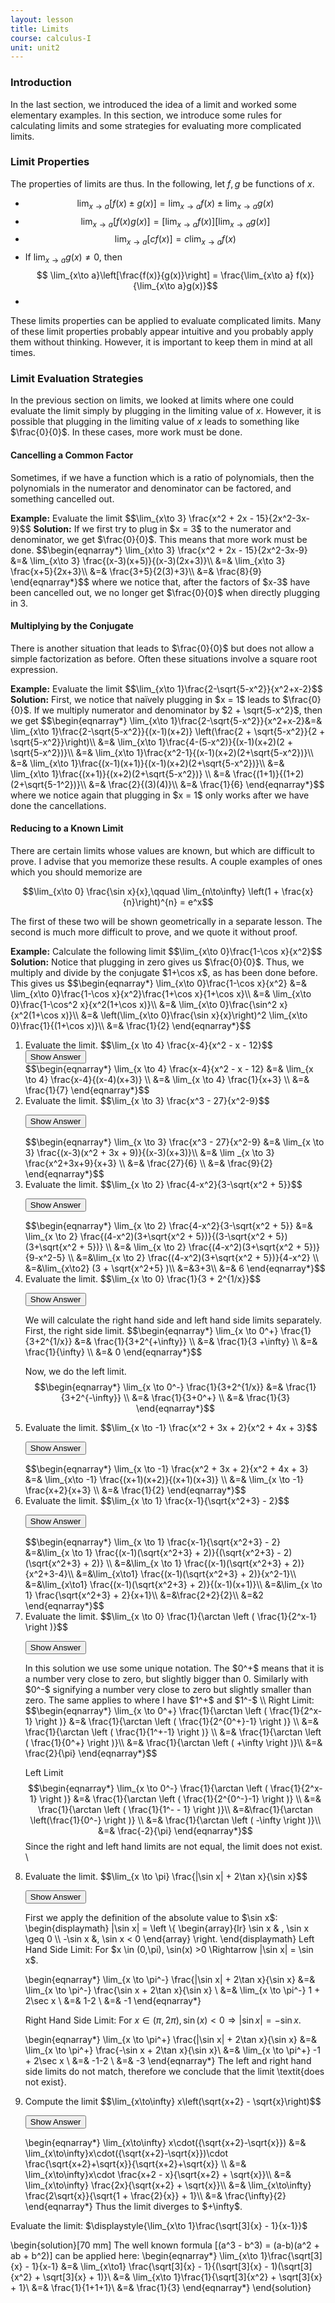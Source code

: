 ```yaml
---
layout: lesson
title: Limits
course: calculus-I
unit: unit2
---
```


### Introduction

In the last section, we introduced the idea of a limit and worked some elementary examples. In this section, we introduce some rules for calculating limits and some strategies for evaluating more complicated limits. 

### Limit Properties

The properties of limits are thus. In the following, let $f,g$ be functions of $x$.

* $$\lim_{x\to a} \left[ f(x) \pm g(x)\right] = \lim_{x\to a} f(x) \pm \lim_{x\to a} g(x)$$
* $$\lim_{x\to a} \left[ f(x)g(x)\right] = \left[\lim_{x\to a} f(x)\right]\left[ \lim_{x\to a} g(x)\right]$$
* $$\lim_{x\to a} \left[ cf(x)\right] = c\lim_{x\to a} f(x)$$
* If $\lim_{x\to a} g(x) \not= 0$, then $$ \lim_{x\to a}\left[\frac{f(x)}{g(x)}\right] = \frac{\lim_{x\to a} f(x)}{\lim_{x\to a}g(x)}$$
* 

These limits properties can be applied to evaluate complicated limits. Many of these limit properties probably appear intuitive and you probably apply them without thinking. However, it is important to keep them in mind at all times. 

### Limit Evaluation Strategies

In the previous section on limits, we looked at limits where one could evaluate the limit simply by plugging in the limiting value of $x$. However, it is possible that plugging in the limiting value of $x$ leads to something like $\frac{0}{0}$. In these cases, more work must be done. 

#### Cancelling a Common Factor

Sometimes, if we have a function which is a ratio of polynomials, then the polynomials in the numerator and denominator can be factored, and something cancelled out. 

<div class="example">
<b>Example:</b> Evaluate the limit
  $$\lim_{x\to 3} \frac{x^2 + 2x - 15}{2x^2-3x-9}$$
<b>Solution:</b> If we first try to plug in $x = 3$ to the numerator and denominator, we get $\frac{0}{0}$. This means that more work must be done. 
$$\begin{eqnarray*}
\lim_{x\to 3} \frac{x^2 + 2x - 15}{2x^2-3x-9} &=& \lim_{x\to 3} \frac{(x-3)(x+5)}{(x-3)(2x+3)}\\
  &=& \lim_{x\to 3} \frac{x+5}{2x+3}\\
  &=& \frac{3+5}{2(3)+3}\\
  &=& \frac{8}{9}
  \end{eqnarray*}$$
  where we notice that, after the factors of $x-3$ have been cancelled out, we no longer get $\frac{0}{0}$ when directly plugging in 3. 
</div>

#### Multiplying by the Conjugate

There is another situation that leads to $\frac{0}{0}$ but does not allow a simple factorization as before. Often these situations involve a square root expression.

<div class="example">
<b>Example:</b> Evaluate the limit
  $$\lim_{x\to 1}\frac{2-\sqrt{5-x^2}}{x^2+x-2}$$
<b>Solution:</b>
  First, we notice that naïvely plugging in $x = 1$ leads to $\frac{0}{0}$. If we multiply numerator and denominator by $2 + \sqrt{5-x^2}$, then we get
$$\begin{eqnarray*}
\lim_{x\to 1}\frac{2-\sqrt{5-x^2}}{x^2+x-2}&=& \lim_{x\to 1}\frac{2-\sqrt{5-x^2}}{(x-1)(x+2)} \left(\frac{2 + \sqrt{5-x^2}}{2 + \sqrt{5-x^2}}\right)\\
&=& \lim_{x\to 1}\frac{4-(5-x^2)}{(x-1)(x+2)(2 + \sqrt{5-x^2})}\\
&=& \lim_{x\to 1}\frac{x^2-1}{(x-1)(x+2)(2+\sqrt{5-x^2})}\\
&=& \lim_{x\to 1}\frac{(x-1)(x+1)}{(x-1)(x+2)(2+\sqrt{5-x^2})}\\
&=& \lim_{x\to 1}\frac{(x+1)}{(x+2)(2+\sqrt{5-x^2})} \\
&=& \frac{(1+1)}{(1+2)(2+\sqrt{5-1^2})}\\
&=& \frac{2}{(3)(4)}\\
&=& \frac{1}{6}
\end{eqnarray*}$$
where we notice again that plugging in $x = 1$ only works after we have done the cancellations. 
</div>

#### Reducing to a Known Limit

There are certain limits whose values are known, but which are difficult to prove. I advise that you memorize these results. A couple examples of ones which you should memorize are 

$$\lim_{x\to 0} \frac{\sin x}{x},\qquad \lim_{n\to\infty} \left(1 + \frac{x}{n}\right)^{n} = e^x$$

The first of these two will be shown geometrically in a separate lesson. The second is much more difficult to prove, and we quote it without proof.

<div class="example">
<b>Example:</b> Calculate the following limit
  $$\lim_{x\to 0}\frac{1-\cos x}{x^2}$$
<b>Solution:</b> Notice that plugging in zero gives us $\frac{0}{0}$. Thus, we multiply and divide by the conjugate $1+\cos x$, as has been done before. This gives us
$$\begin{eqnarray*}
\lim_{x\to 0}\frac{1-\cos x}{x^2} &=& \lim_{x\to 0}\frac{1-\cos x}{x^2}\frac{1+\cos x}{1+\cos x}\\
&=& \lim_{x\to 0}\frac{1-\cos^2 x}{x^2(1+\cos x)}\\
&=& \lim_{x\to 0}\frac{\sin^2 x}{x^2(1+\cos x)}\\
&=& \left(\lim_{x\to 0}\frac{\sin x}{x}\right)^2 \lim_{x\to 0}\frac{1}{(1+\cos x)}\\
&=& \frac{1}{2}
\end{eqnarray*}$$
</div>















<ol>
<!--- Exercise 1 --->
<li> <div> Evaluate the limit.   $$\lim_{x \to 4} \frac{x-4}{x^2 - x - 12}$$ </div>
<button onclick="myFunction('answer1')" class="answerButton">Show Answer</button>

<div  id="answer1" class="answer">
$$\begin{eqnarray*}
\lim_{x \to 4} \frac{x-4}{x^2 - x - 12} &=& \lim_{x \to 4} \frac{x-4}{(x-4)(x+3)} \\
&=& \lim_{x \to 4} \frac{1}{x+3} \\
&=& \frac{1}{7}
\end{eqnarray*}$$
</div> </li>


<!--- Exercise 2 --->
<li> <div> Evaluate the limit.  $$\lim_{x \to 3} \frac{x^3 - 27}{x^2-9}$$ </div>

<button onclick="myFunction('answer2')" class="answerButton">Show Answer</button>
<div  id="answer2" class="answer">
$$\begin{eqnarray*}
\lim_{x \to 3} \frac{x^3 - 27}{x^2-9} &=& \lim_{x \to 3} \frac{(x-3)(x^2 + 3x + 9)}{(x-3)(x+3)}\\
&=& \lim _{x \to 3} \frac{x^2+3x+9}{x+3} \\
&=& \frac{27}{6} \\
&=& \frac{9}{2}
\end{eqnarray*}$$
</div> </li>

<!--- Exercise 3 --->
<li> <div> Evaluate the limit.   $$\lim_{x \to 2} \frac{4-x^2}{3-\sqrt{x^2 + 5}}$$ </div>

<button onclick="myFunction('answer3')" class="answerButton">Show Answer</button>
<div  id="answer3" class="answer">
$$\begin{eqnarray*}
\lim_{x \to 2} \frac{4-x^2}{3-\sqrt{x^2 + 5}} &=& \lim_{x \to 2} \frac{(4-x^2)(3+\sqrt{x^2 + 5})}{(3-\sqrt{x^2 + 5})(3+\sqrt{x^2 + 5})} \\
&=& \lim_{x \to 2} \frac{(4-x^2)(3+\sqrt{x^2 + 5})}{9-x^2-5} \\
&=&\lim_{x \to 2} \frac{(4-x^2)(3+\sqrt{x^2 + 5})}{4-x^2}  \\
&=&\lim_{x\to2} (3 + \sqrt{x^2+5} )\\
&=&3+3\\
&=& 6
\end{eqnarray*}$$
</div> </li>


<!--- Exercise 4 --->
<li> <div> Evaluate the limit. $$\lim_{x \to 0} \frac{1}{3 + 2^{1/x}}$$ </div>

<button onclick="myFunction('answer4')" class="answerButton">Show Answer</button>
<div  id="answer4" class="answer">
We will calculate the right hand side and left hand side limits separately. First, the right side limit.
$$\begin{eqnarray*}
\lim_{x \to 0^+} \frac{1}{3+2^{1/x}} &=& \frac{1}{3+2^{+\infty}} \\
&=& \frac{1}{3 +\infty} \\
&=& \frac{1}{\infty} \\
&=& 0
\end{eqnarray*}$$

Now, we do the left limit.
$$\begin{eqnarray*}
\lim_{x \to 0^-} \frac{1}{3+2^{1/x}} &=& \frac{1}{3+2^{-\infty}} \\
&=& \frac{1}{3+0^+} \\
&=& \frac{1}{3}
\end{eqnarray*}$$
</div> </li>

<!--- Exercise 5 --->
<li> <div> Evaluate the limit.  $$\lim_{x \to -1} \frac{x^2 + 3x + 2}{x^2 + 4x + 3}$$ </div>

<button onclick="myFunction('answer5')" class="answerButton">Show Answer</button>
<div  id="answer5" class="answer">
$$\begin{eqnarray*}
\lim_{x \to -1} \frac{x^2 + 3x + 2}{x^2 + 4x + 3} &=& \lim_{x\to -1} \frac{(x+1)(x+2)}{(x+1)(x+3)} \\
&=& \lim_{x \to -1} \frac{x+2}{x+3} \\
&=& \frac{1}{2}
\end{eqnarray*}$$
</div> </li>


<!--- Exercise 6 --->
<li> <div> Evaluate the limit.  $$\lim_{x \to 1} \frac{x-1}{\sqrt{x^2+3} - 2}$$ </div>

<button onclick="myFunction('answer6')" class="answerButton">Show Answer</button>

<div  id="answer6" class="answer">
$$\begin{eqnarray*}
\lim_{x \to 1} \frac{x-1}{\sqrt{x^2+3} - 2} &=&\lim_{x \to 1} \frac{(x-1)(\sqrt{x^2+3} + 2)}{(\sqrt{x^2+3} - 2)(\sqrt{x^2+3} + 2)} \\
&=&\lim_{x \to 1} \frac{(x-1)(\sqrt{x^2+3} + 2)}{x^2+3-4}\\
&=&\lim_{x\to1} \frac{(x-1)(\sqrt{x^2+3} + 2)}{x^2-1}\\
&=&\lim_{x\to1} \frac{(x-1)(\sqrt{x^2+3} + 2)}{(x-1)(x+1)}\\
&=&\lim_{x \to 1} \frac{\sqrt{x^2+3} + 2}{x+1}\\
&=&\frac{2+2}{2}\\
&=&2
\end{eqnarray*}$$
</div> </li>



<!--- Exercise 7 --->
<li> <div> Evaluate the limit.    $$\lim_{x \to 0} \frac{1}{\arctan \left ( \frac{1}{2^x-1} \right )}$$ </div>

<button onclick="myFunction('answer7')" class="answerButton">Show Answer</button>

<div  id="answer7" class="answer">
In this solution we use some unique notation. The $0^+$ means that it is a number very close to zero, but slightly bigger than 0. Similarly with $0^-$ signifying a number very close to zero but slightly smaller than zero. The same applies to where I have $1^+$ and $1^-$ \\
Right Limit:
$$\begin{eqnarray*}
\lim_{x \to 0^+} \frac{1}{\arctan \left ( \frac{1}{2^x-1} \right )} &=& \frac{1}{\arctan \left ( \frac{1}{2^{0^+}-1} \right )} \\
&=&  \frac{1}{\arctan \left ( \frac{1}{1^+-1} \right )} \\
&=&  \frac{1}{\arctan \left ( \frac{1}{0^+} \right )}\\
&=& \frac{1}{\arctan \left ( +\infty \right )}\\
&=& \frac{2}{\pi}
\end{eqnarray*}$$


Left Limit
$$\begin{eqnarray*}
\lim_{x \to 0^-} \frac{1}{\arctan \left ( \frac{1}{2^x-1} \right )} &=& \frac{1}{\arctan \left ( \frac{1}{2^{0^-}-1} \right )} \\
&=& \frac{1}{\arctan \left ( \frac{1}{1^- - 1} \right )}\\
&=&\frac{1}{\arctan \left(\frac{1}{0^-} \right )} \\
&=& \frac{1}{\arctan \left ( -\infty \right )}\\
&=& \frac{-2}{\pi}
\end{eqnarray*}$$
 Since the right and left hand limits are not equal, the limit does not exist. \\

</div> </li>



<!--- Exercise 8 --->
<li> <div> Evaluate the limit. $$\lim_{x \to \pi} \frac{|\sin x| + 2\tan x}{\sin x}$$ </div>

<button onclick="myFunction('answer8')" class="answerButton">Show Answer</button>

<div  id="answer8" class="answer">
First we apply the definition of the absolute value to $\sin x$:
\begin{displaymath}
|\sin x| = \left \{
\begin{array}{lr}
 \sin x & , \sin x \geq 0 \\
 -\sin x &, \sin x < 0
 \end{array}
 \right.
 \end{displaymath}
 Left Hand Side Limit: For $x \in (0,\pi), \sin(x) >0 \Rightarrow |\sin x| = \sin x$.


\begin{eqnarray*}
\lim_{x \to \pi^-} \frac{|\sin x| + 2\tan x}{\sin x} &=& \lim_{x \to \pi^-} \frac{\sin x + 2\tan x}{\sin x} \\
&=& \lim_{x \to \pi^-} 1 + 2\sec x \\
&=& 1-2 \\
&=& -1
\end{eqnarray*}

Right Hand Side Limit: For $x \in (\pi, 2\pi), \sin(x) < 0 \Rightarrow |\sin x| = -\sin x$.

\begin{eqnarray*}
\lim_{x \to \pi^+} \frac{|\sin x| + 2\tan x}{\sin x} &=& \lim_{x \to \pi^+} \frac{-\sin x + 2\tan x}{\sin x}\\
 &=& \lim_{x \to \pi^+} -1 + 2\sec x \\
 &=& -1-2 \\
 &=& -3
\end{eqnarray*}
The left and right hand side limits do not match, therefore we conclude that the limit \textit{does not exist}.

</div> </li>



<!--- Exercise 9 --->
<li> <div> Compute the limit $$\lim_{x\to\infty} x\left(\sqrt{x+2} - \sqrt{x}\right)$$ </div>

<button onclick="myFunction('answer9')" class="answerButton">Show Answer</button>

<div  id="answer9" class="answer">
\begin{eqnarray*}
\lim_{x\to\infty} x\cdot({\sqrt{x+2}-\sqrt{x}}) &=& \lim_{x\to\infty}x\cdot({\sqrt{x+2}-\sqrt{x}})\cdot \frac{\sqrt{x+2}+\sqrt{x}}{\sqrt{x+2}+\sqrt{x}} \\
&=& \lim_{x\to\infty}x\cdot \frac{x+2 - x}{\sqrt{x+2} + \sqrt{x}}\\
&=& \lim_{x\to\infty} \frac{2x}{\sqrt{x+2} + \sqrt{x}}\\
&=& \lim_{x\to\infty} \frac{2\sqrt{x}}{\sqrt{1 + \frac{2}{x}} + 1}\\
&=& \frac{\infty}{2}
\end{eqnarray*}
Thus the limit diverges to $+\infty$.
</div> </li>







</ol>



Evaluate the limit: $\displaystyle{\lim_{x\to 1}\frac{\sqrt[3]{x} - 1}{x-1}}$



\begin{solution}[70 mm]
The well known formula
\[(a^3 - b^3) = (a-b)(a^2 + ab + b^2)\] 
can be applied here:
\begin{eqnarray*}
\lim_{x\to 1}\frac{\sqrt[3]{x} - 1}{x-1} &=& \lim_{x\to1} \frac{\sqrt[3]{x} - 1}{(\sqrt[3]{x} - 1)(\sqrt[3]{x^2} + \sqrt[3]{x} + 1)}\\
&=& \lim_{x\to 1}\frac{1}{\sqrt[3]{x^2} + \sqrt[3]{x} + 1}\\
&=& \frac{1}{1+1+1}\\
&=& \frac{1}{3}
\end{eqnarray*}
\end{solution}







